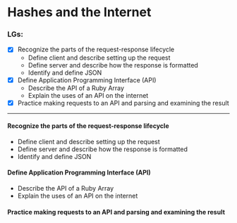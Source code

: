 # Hashes and the Internet

### LGs:

- [x] Recognize the parts of the request-response lifecycle
    * Define client and describe setting up the request
    * Define server and describe how the response is formatted
    * Identify and define JSON
- [x] Define Application Programming Interface (API)
    * Describe the API of a Ruby Array
    * Explain the uses of an API on the internet
- [x] Practice making requests to an API and parsing and examining the result

---

#### Recognize the parts of the request-response lifecycle
* Define client and describe setting up the request
* Define server and describe how the response is formatted
* Identify and define JSON

#### Define Application Programming Interface (API)
* Describe the API of a Ruby Array
* Explain the uses of an API on the internet

#### Practice making requests to an API and parsing and examining the result
```


```

